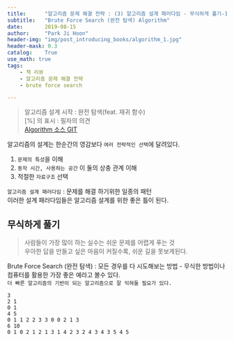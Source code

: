 ```yaml
---
title:      "알고리즘 문제 해결 전략 : (3) 알고리즘 설계 패러다임 - 무식하게 풀기-1"
subtitle:   "Brute Force Search (완전 탐색) Algorithm"
date:       2019-08-15
author:     "Park Ji Hoon"
header-img: "img/post_introducing_books/algorithm_1.jpg"
header-mask: 0.3
catalog:    True
use_math: true
tags:
    - 책 리뷰
    - 알고리즘 문제 해결 전략
    - brute force search

---
```

> 알고리즘 설계 시작 : 완전 탐색(feat. 재귀 함수)   
> [%] 의 표시 : 필자의 의견  
> [Algorithm 소스 GIT][1]  

알고리즘의 설계는 한순간의 영감보다 `여러 전략적인 선택`에 달려있다.  
1) `문제의 특성`을 이해  
2) `동작 시간, 사용하는 공간` 이 둘의 상충 관계 이해  
3) 적절한 `자료구조` 선택  

`알고리즘 설계 패러다임` : 문제를 해결 하기위한 일종의 패턴  
이러한 설계 패러다임들은 알고리즘 설계를 위한 좋은 틀이 된다.

## 무식하게 풀기
> 사람들이 가장 많이 하는 실수는 쉬운 문제를 어렵게 푸는 것  
> 우아한 답을 만들고 싶은 마음이 커질수록, 쉬운 길을 못보게된다.  

Brute Force Search (완전 탐색) : 모든 경우를 다 시도해보는 방법 - 무식한 방법이나 컴퓨터를 활용한 가장 좋은 예라고 볼수 있다.  
`더 빠른 알고리즘의 기반이 되는 알고리즘으로 잘 익혀둘 필요가 있다.`




```
3
2 1
0 1
4 5
0 1 1 2 2 3 3 0 0 2 1 3
6 10
0 1 0 2 1 2 1 3 1 4 2 3 2 4 3 4 3 5 4 5
```



[1]: https://github.com/ggoowlgns/ggoowlgns.github.io/tree/master/JavaProject/src/hufs/eselab
